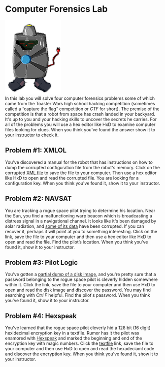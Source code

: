 # Computer Forensics Lab
![ToasterWars.jpg](ToasterWars.jpg)   
In this lab you will solve four computer forensics problems some of which came from the Toaster Wars high school hacking competition (sometimes called a “capture the flag” competition or *CTF* for short).
The premise of the competition is that a robot from space has crash landed in your backyard. It's up to you and your hacking skills to uncover the secrets he carries. For all of the problems you will use a hex editor like HxD to examine computer files looking for clues. When you think you’ve found the answer show it to your instructor to check it.

Problem #1: XMLOL
-----------------
You've discovered a manual for the robot that has instructions on how to dump the corrupted configuration file from the robot's memory. Click on the corrupted [XML file](https://drive.google.com/uc?export=download&id=0Bz2ZkT6qWPYTb1pJWlFjdTEwZzQ) to save the file to your computer. Then use a hex editor like HxD to open and read the corrupted file. You are looking for a configuration key. When you think you've found it, show it to your instructor.

Problem #2: NAVSAT
------------------
You are tracking a rogue space pilot trying to determine his location. Near the Sun, you find a malfunctioning warp beacon which is broadcasting a distress signal in a navigational channel. It looks like it's been damaged by solar radiation, and [some of its data](https://drive.google.com/uc?export=download&id=0Bz2ZkT6qWPYTTGVVNVUzSDcxd28) have been corrupted. If you can recover it, perhaps it will point at you to something interesting. Click on the link, save the file to your computer and then use a hex editor like HxD to open and read the file. Find the pilot’s location. When you think you've found it, show it to your instructor.

Problem #3: Pilot Logic
-----------------------
You've gotten a [partial dump of a disk image](https://drive.google.com/uc?export=download&id=0Bz2ZkT6qWPYTUU90UmJ6WVNjSzA), and you're pretty sure that a password belonging to the rogue space pilot is cleverly hidden somewhere within it. Click the link, save the file to your computer and then use HxD to open and read the disk image and discover the password. You may find searching with *Ctrl F* helpful.
Find the pilot's password. When you think you've found it, show it to your instructor.

Problem #4: Hexspeak
-----------------------
You've learned that the rogue space pilot cleverly hid a 128 bit (16 digit) hexidecimal encryption key in a textfile. Rumor has it the pilot was enamored with [Hexspeak](https://en.wikipedia.org/wiki/Hexspeak) and marked the beginning and end of the encryption key with magic numbers. Click the [textfile](https://drive.google.com/uc?export=download&id=1c59YaBR8y9YNk55zI4ay5_x64FRoLtPX) link, save the file to your computer and then use HxD to open and read the hexadeciaml code and discover the encryption key. When you think you've found it, show it to your instructor.


